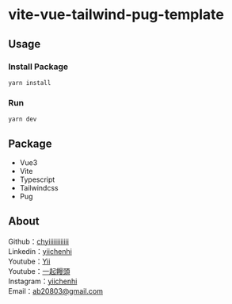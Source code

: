 # vite-vue-tailwind-pug-template

## Usage

### Install Package

```
yarn install
```

### Run

```
yarn dev
```

## Package
- Vue3
- Vite
- Typescript
- Tailwindcss
- Pug

## About

Github：[chyiiiiiiiiiiii](https://github.com/chyiiiiiiiiiiii)<br>
Linkedin：[yiichenhi](https://www.linkedin.com/in/yiichenhi)</br>
Youtube：[Yii](https://www.youtube.com/user/a22601807/videos)<br>
Youtube：[一起饅頭](https://www.youtube.com/channel/UC8-CcCmlIhIGcs9pdxx_BSw/videos])<br>
Instagram：[yiichenhi](https://www.instagram.com/yiichenhi/)<br>
Email：ab20803@gmail.com<br>
